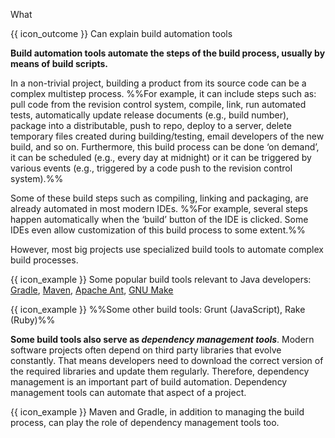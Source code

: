 <span id="title">What</span>

<span id="prereqs"></span>

<span id="outcomes">{{ icon_outcome }} Can explain build automation tools</span>

<div id="body">

**Build automation tools automate the steps of the build process, usually by means of build scripts.**

In a non-trivial project, building a product from its source code can be a complex multistep process. %%For example, it can include steps such as: pull code from the revision control system, compile, link, run automated tests, automatically update release documents (e.g., build number), package into a distributable, push to repo, deploy to a server, delete temporary files created during building/testing, email developers of the new build, and so on. Furthermore, this build process can be done ‘on demand’, it can be scheduled (e.g., every day at midnight) or it can be triggered by various events (e.g., triggered by a code push to the revision control system).%%

Some of these build steps such as compiling, linking and packaging, are already automated in most modern IDEs. %%For example, several steps happen automatically when the ‘build’ button of the IDE is clicked. Some IDEs even allow customization of this build process to some extent.%%

However, most big projects use specialized build tools to automate complex build processes.

<box>

{{ icon_example }} Some popular build tools relevant to Java developers: [Gradle](https://gradle.org/), [Maven](http://maven.apache.org/), [Apache Ant](http://ant.apache.org/), [GNU Make](http://www.gnu.org/software/make/)

{{ icon_example }} %%Some other build tools: Grunt (JavaScript), Rake (Ruby)%%

</box>

**Some build tools also serve as _dependency management tools_**. Modern software projects often depend on third party libraries that evolve constantly. That means developers need to download the correct version of the required libraries and update them regularly. Therefore, dependency management is an important part of build automation. Dependency management tools can automate that aspect of a project.

<box>

{{ icon_example }} Maven and Gradle, in addition to managing the build process, can play the role of dependency management tools too.

</box>

</div>

<div id="extras">
<include src="resourcesPanel.md" boilerplate/>
</div>
